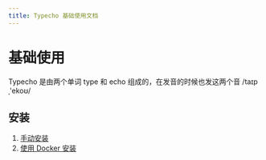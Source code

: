 ```yaml
---
title: Typecho 基础使用文档
---
```

# 基础使用

Typecho 是由两个单词 type 和 echo 组成的，在发音的时候也发这两个音 /taɪpˌ'ekoʊ/

## 安装

1. [手动安装](usage/install.md)
2. [使用 Docker 安装](usage/docker.md)
